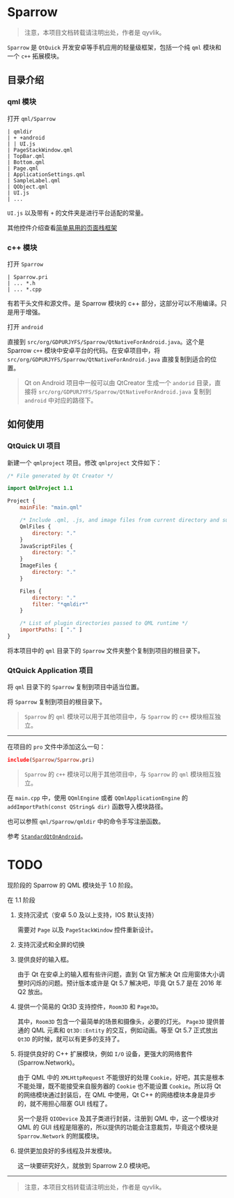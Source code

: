 # Sparrow

> 注意，本项目文档转载请注明出处，作者是 qyvlik。

`Sparrow` 是 `QtQuick` 开发安卓等手机应用的轻量级框架，包括一个纯 `qml` 模块和一个 `c++` 拓展模块。

## 目录介绍

### qml 模块

打开 `qml/Sparrow` 

```
| qmldir
| + +android
| | UI.js
| PageStackWindow.qml
| TopBar.qml
| Bottom.qml
| Page.qml
| ApplicationSettings.qml
| SampleLabel.qml
| QObject.qml
| UI.js
| ...
```

`UI.js` 以及带有 `+` 的文件夹是进行平台适配的常量。

其他控件介绍查看[简单易用的页面栈框架](doc/readme.md)

### c++ 模块

打开 `Sparrow`

```
| Sparrow.pri
| ... *.h
| ... *.cpp
```

有若干头文件和源文件。是 Sparrow 模块的 c++ 部分，这部分可以不用编译。只是用于增强。

打开 `android`

直接到 `src/org/GDPURJYFS/Sparrow/QtNativeForAndroid.java`。这个是 Sparrow `c++` 模块中安卓平台的代码。在安卓项目中，将  `src/org/GDPURJYFS/Sparrow/QtNativeForAndroid.java` 直接复制到适合的位置。

> Qt on Android 项目中一般可以由 QtCreator 生成一个 `andorid` 目录，直接将 `src/org/GDPURJYFS/Sparrow/QtNativeForAndroid.java` 复制到 `android` 中对应的路径下。

## 如何使用

### QtQuick UI 项目

新建一个 `qmlproject` 项目。修改 `qmlproject` 文件如下：

```qml
/* File generated by Qt Creator */

import QmlProject 1.1

Project {
    mainFile: "main.qml"

    /* Include .qml, .js, and image files from current directory and subdirectories */
    QmlFiles {
        directory: "."
    }
    JavaScriptFiles {
        directory: "."
    }
    ImageFiles {
        directory: "."
    }

    Files {
        directory: "."
        filter: "*qmldir*"
    }

    /* List of plugin directories passed to QML runtime */
    importPaths: [ "." ]
}
```

将本项目中的 `qml` 目录下的 `Sparrow` 文件夹整个复制到项目的根目录下。

### QtQuick Application 项目

将 `qml`  目录下的 `Sparrow` 复制到项目中适当位置。

将 `Sparrow` 复制到项目的根目录下。

> `Sparrow` 的 `qml` 模块可以用于其他项目中，与 `Sparrow` 的 `c++` 模块相互独立。

---

在项目的 `pro` 文件中添加这么一句：

```pro
include(Sparrow/Sparrow.pri)
```

> `Sparrow` 的 `c++` 模块可以用于其他项目中，与 `Sparrow` 的 `qml` 模块相互独立。

在 `main.cpp` 中，使用 `QQmlEngine` 或者 `QQmlApplicationEngine` 的 `addImportPath(const QString& dir)` 函数导入模块路径。

也可以参照 `qml/Sparrow/qmldir` 中的命令手写注册函数。

参考 [`StandardQtOnAndroid`](https://github.com/GDPURJYFS/StandardQtOnAndroid/)。

# TODO

现阶段的 Sparrow 的 QML 模块处于 1.0 阶段。

在 1.1 阶段

1. 支持沉浸式（安卓 5.0 及以上支持，IOS 默认支持）

    需要对 `Page` 以及 `PageStackWindow` 控件重新设计。

2. 支持沉浸式和全屏的切换

3. 提供良好的输入框。

    由于 Qt 在安卓上的输入框有些许问题，直到 Qt 官方解决 Qt 应用窗体大小调整时闪烁的问题。预计版本或许是 Qt 5.7 解决吧，毕竟 Qt 5.7 是在 2016 年 Q2 放出。

4. 提供一个简易的 Qt3D 支持控件，`Room3D` 和 `Page3D`。

    其中，`Room3D` 包含一个最简单的场景和摄像头，必要的灯光。 `Page3D` 提供普通的 QML 元素和 `Qt3D::Entity` 的交互，例如动画。等至 Qt 5.7 正式放出 `Qt3D` 的时候，就可以有更多的支持了。

4. 将提供良好的 C++ 扩展模块，例如 `I/O` 设备，更强大的网络套件(Sparrow.Network)。

    由于 QML 中的 `XMLHttpRequest` 不能很好的处理 `Cookie`，好吧，其实是根本不能处理，既不能接受来自服务器的 `Cookie` 也不能设置 `Cookie`。所以将 Qt 的网络模块通过封装后，在 QML 中使用，Qt C++ 的网络模块本身是异步的，就不用担心阻塞 GUI 线程了。

    另一个是将 `QIODevice` 及其子类进行封装，注册到 QML 中，这一个模块对 QML 的 GUI 线程是阻塞的，所以提供的功能会注意裁剪，毕竟这个模块是 `Sparrow.Network` 的附属模块。

5. 提供更加良好的多线程及并发模块。

     这一块要研究好久，就放到 Sparrow 2.0 模块吧。
     
---

> 注意，本项目文档转载请注明出处，作者是 qyvlik。